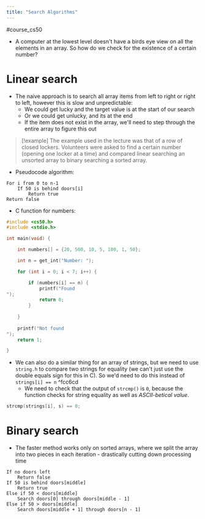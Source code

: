 ```yaml
---
title: "Search Algorithms"
---
```

#course_cs50 

- A computer at the lowest level doesn't have a birds eye view on all the elements in an array. So how do we check for the existence of a certain number?
# Linear search

- The naive approach is to search all array items from left to right or right to left, however this is slow and unpredictable:
    - We could get lucky and the target value is at the start of our search
    - Or we could get unlucky, and its at the end
    - If the item does not exist in the array, we'll need to step through the entire array to figure this out

> [!example]
> The example used in the lecture was that of a row of closed lockers. Volunteers were asked to find a certain number (opening one locker at a time) and compared linear searching an unsorted array to binary searching a sorted array.

- Pseudocode algorithm:

```pseudocode
For i from 0 to n-1
    If 50 is behind doors[i]
        Return true
Return false
```

- C function for numbers:

```C
#include <cs50.h>
#include <stdio.h>

int main(void) {

    int numbers[] = {20, 500, 10, 5, 100, 1, 50};

    int n = get_int("Number: ");

    for (int i = 0; i < 7; i++) {

        if (numbers[i] == n) {
            printf("Found
");
            return 0;
        } 
    
    }
    
    printf("Not found
");
    return 1;

}
```

- We can also do a similar thing for an array of strings, but we need to use `string.h` to compare two strings for equality (we can't just use the double equals sign for this in C). So we'd need to do this instead of `strings[i] == n` ^fcc6cd
    - We need to check that the output of `strcmp()` is `0`, because the function checks for string equality as well as *ASCII-betical value*.

```C
strcmp(strings[i], s) == 0;
```



# Binary search

- The faster method works only on sorted arrays, where we split the array into two pieces in each iteration - drastically cutting down processing time

```pseudocode
If no doors left
    Return false
If 50 is behind doors[middle]
    Return true
Else if 50 < doors[middle]
    Search doors[0] through doors[middle - 1]
Else if 50 > doors[middle]
    Search doors[middle + 1] through doors[n - 1]
```
